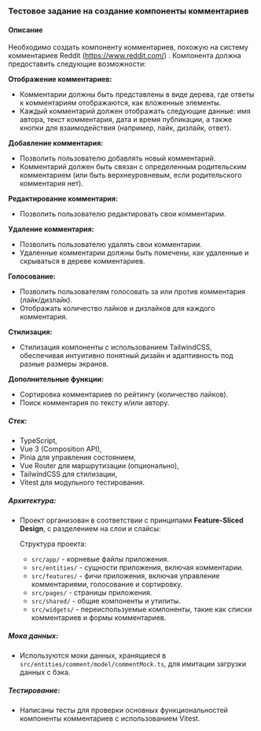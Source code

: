 ### Тестовое задание на создание компоненты комментариев

#### Описание
 Необходимо создать компоненту комментариев, похожую на систему комментариев Reddit (https://www.reddit.com/) . Компонента должна предоставить следующие возможности:

**Отображение комментариев:**
- Комментарии должны быть представлены в виде дерева, где ответы к комментариям отображаются, как вложенные элементы.
- Каждый комментарий должен отображать следующие данные: имя автора, текст комментария, дата и время публикации, а также кнопки для взаимодействия (например, лайк, дизлайк, ответ).

**Добавление комментария:**
- Позволить пользователю добавлять новый комментарий.
- Комментарий должен быть связан с определенным родительским комментарием (или быть верхнеуровневым, если родительского комментария нет).

**Редактирование комментария:**
- Позволить пользователю редактировать свои комментарии.

**Удаление комментария:**
- Позволить пользователю удалять свои комментарии.
- Удаленные комментарии должны быть помечены, как удаленные и скрываться в дереве комментариев.

**Голосование:**
- Позволить пользователям голосовать за или против комментария (лайк/дизлайк).
- Отображать количество лайков и дизлайков для каждого комментария.

**Стилизация:**
- Стилизация компоненты с использованием TailwindCSS, обеспечивая интуитивно понятный дизайн и адаптивность под разные размеры экранов.

**Дополнительные функции:**
- Сортировка комментариев по рейтингу (количество лайков).
- Поиск комментария по тексту и/или автору.

##### Стек: 
- TypeScript, 
- Vue 3 (Composition API), 
- Pinia для управления состоянием, 
- Vue Router для маршрутизации (опционально), 
- TailwindCSS для стилизации, 
- Vitest для модульного тестирования.

##### Архитектура: 
- Проект организован в соответствии с принципами **Feature-Sliced Design**, с разделением на слои и слайсы:

  Структура проекта:
  - `src/app/` - корневые файлы приложения.
  - `src/entities/` - сущности приложения, включая комментарии.
  - `src/features/` - фичи приложения, включая управление комментариями, голосование и сортировку.
  - `src/pages/` - страницы приложения.
  - `src/shared/` - общие компоненты и утилиты.
  - `src/widgets/` - переиспользуемые компоненты, такие как списки комментариев и формы комментариев.

##### Мока данных:
- Используются моки данных, хранящиеся в `src/entities/comment/model/commentMock.ts`, для имитации загрузки данных с бэка.

##### Тестирование:
- Написаны тесты для проверки основных функциональностей компоненты комментариев с использованием Vitest.
